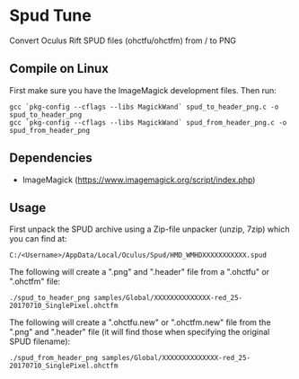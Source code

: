 # Spud Tune
Convert Oculus Rift SPUD files (ohctfu/ohctfm) from / to PNG

## Compile on Linux

First make sure you have the ImageMagick development files. Then run:

```
gcc `pkg-config --cflags --libs MagickWand` spud_to_header_png.c -o spud_to_header_png
gcc `pkg-config --cflags --libs MagickWand` spud_from_header_png.c -o spud_from_header_png
```

## Dependencies

- ImageMagick (https://www.imagemagick.org/script/index.php)

## Usage

First unpack the SPUD archive using a Zip-file unpacker (unzip, 7zip) which you can find at:

```
C:/<Username>/AppData/Local/Oculus/Spud/HMD_WMHDXXXXXXXXXXX.spud
```

The following will create a ".png" and ".header" file from a ".ohctfu" or ".ohctfm" file: 
```
./spud_to_header_png samples/Global/XXXXXXXXXXXXXX-red_25-20170710_SinglePixel.ohctfm
```

The following will create a ".ohctfu.new" or ".ohctfm.new" file from the ".png" and ".header" file (it will find those when specifying the original SPUD filename):
```
./spud_from_header_png samples/Global/XXXXXXXXXXXXXX-red_25-20170710_SinglePixel.ohctfm
```
